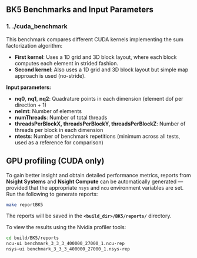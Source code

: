 ## BK5 Benchmarks and Input Parameters

### 1. **./cuda_benchmark**

This benchmark compares different CUDA kernels implementing the sum factorization algorithm:

- **First kernel**: Uses a 1D grid and 3D block layout, where each block computes each element in strided fashion.
- **Second kernel**: Also uses a 1D grid and 3D block layout but simple map approach is used (no-stride).  

**Input parameters:**
- **nq0**, **nq1**, **nq2**: Quadrature points in each dimension (element dof per direction + 1)
- **nelmt**: Number of elements
- **numThreads**: Number of total threads
- **threadsPerBlockX, threadsPerBlockY, threadsPerBlockZ**: Number of threads per block in each dimension
- **ntests**: Number of benchmark repetitions (minimum across all tests, used as a reference for comparison)


## GPU profiling (CUDA only)
To gain better insight and obtain detailed performance metrics, reports from **Nsight Systems** and **Nsight Compute** can be automatically generated — provided that the appropriate `nsys` and `ncu` environment variables are set. Run the following to generate reports:

```bash
make reportBK5
```
The reports will be saved in the **`<build_dir>/BK5/reports/`** directory.

To view the results using the Nvidia profiler tools:
```bash
cd build/BK5/reports
ncu-ui benchmark_3_3_3_400000_27000_1.ncu-rep
nsys-ui benchmark_3_3_3_400000_27000_1.nsys-rep

```